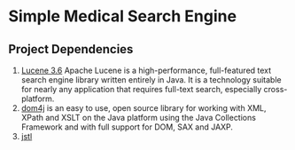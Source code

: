 # Simple Medical Search Engine

## Project Dependencies

1. [Lucene 3.6](http://lucene.apache.org/core/) Apache Lucene is a high-performance, full-featured text search engine library written entirely in Java. It is a technology suitable for nearly any application that requires full-text search, especially cross-platform.
2. [dom4j](http://dom4j.sourceforge.net/) is an easy to use, open source library for working with XML, XPath and XSLT on the Java platform using the Java Collections Framework and with full support for DOM, SAX and JAXP.
3. [jstl](http://docs.oracle.com/javaee/5/jstl/1.1/docs/tlddocs/)
